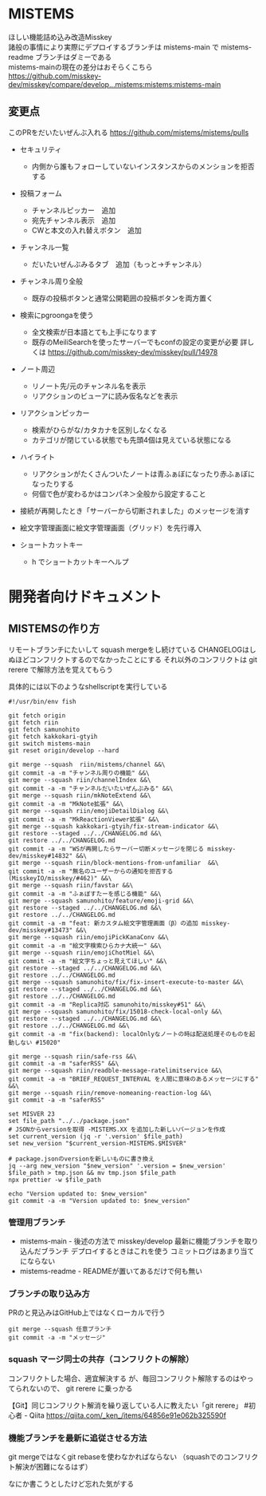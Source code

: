 # MISTEMS

ほしい機能詰め込み改造Misskey  
諸般の事情により実際にデプロイするブランチは mistems-main で mistems-readme ブランチはダミーである  
mistems-mainの現在の差分はおそらくこちら  
https://github.com/misskey-dev/misskey/compare/develop...mistems:mistems:mistems-main


## 変更点

このPRをだいたいぜんぶ入れる
https://github.com/mistems/mistems/pulls

- セキュリティ
  - 内側から誰もフォローしていないインスタンスからのメンションを拒否する 

- 投稿フォーム
  - チャンネルピッカー　追加
  - 宛先チャンネル表示　追加
  - CWと本文の入れ替えボタン　追加
- チャンネル一覧
  - だいたいぜんぶみるタブ　追加（もっと→チャンネル）

- チャンネル周り全般
  - 既存の投稿ボタンと通常公開範囲の投稿ボタンを両方置く
- 検索にpgroongaを使う
  - 全文検索が日本語とても上手になります
  - 既存のMeiliSearchを使ったサーバーでもconfの設定の変更が必要 詳しくは https://github.com/misskey-dev/misskey/pull/14978

- ノート周辺
  - リノート先/元のチャンネル名を表示  
  - リアクションのビューアに読み仮名などを表示

- リアクションピッカー
  - 検索がひらがな/カタカナを区別しなくなる
  - カテゴリが閉じている状態でも先頭4個は見えている状態になる
 
- ハイライト
  - リアクションがたくさんついたノートは青ふぁぼになったり赤ふぁぼになったりする
  - 何個で色が変わるかはコンパネ＞全般から設定すること

- 接続が再開したとき「サーバーから切断されました」のメッセージを消す

- 絵文字管理画面に絵文字管理画面（グリッド）を先行導入

- ショートカットキー
  - h でショートカットキーヘルプ

# 開発者向けドキュメント
## MISTEMSの作り方

リモートブランチにたいして squash mergeをし続けている
CHANGELOGはしぬほどコンフリクトするのでなかったことにする
それ以外のコンフリクトは git rerere で解除方法を覚えてもらう

具体的には以下のようなshellscriptを実行している

```
#!/usr/bin/env fish

git fetch origin
git fetch riin
git fetch samunohito
git fetch kakkokari-gtyih
git switch mistems-main
git reset origin/develop --hard

git merge --squash  riin/mistems/channel &&\
git commit -a -m "チャンネル周りの機能" &&\
git merge --squash riin/channelIndex &&\
git commit -a -m "チャンネルだいたいぜんぶみる" &&\
git merge --squash riin/mkNoteExtend &&\
git commit -a -m "MkNote拡張" &&\
git merge --squash riin/emojiDetailDialog &&\
git commit -a -m "MkReactionViewer拡張" &&\
git merge --squash kakkokari-gtyih/fix-stream-indicator &&\
git restore --staged ../../CHANGELOG.md &&\
git restore ../../CHANGELOG.md
git commit -a -m "WSが再開したらサーバー切断メッセージを閉じる misskey-dev/misskey#14832" &&\
git merge --squash riin/block-mentions-from-unfamiliar  &&\
git commit -a -m "無名のユーザーからの通知を拒否する(MisskeyIO/misskey/#462)" &&\
git merge --squash riin/favstar &&\
git commit -a -m "ふぁぼすたーを感じる機能" &&\
git merge --squash samunohito/feature/emoji-grid &&\
git restore --staged ../../CHANGELOG.md &&\
git restore ../../CHANGELOG.md
git commit -a -m "feat: 新カスタム絵文字管理画面（β）の追加 misskey-dev/misskey#13473" &&\
git merge --squash riin/emojiPickKanaConv &&\
git commit -a -m "絵文字検索ひらカナ大統一" &&\
git merge --squash riin/emojiChotMiel &&\
git commit -a -m "絵文字ちょっと見えてほしい" &&\
git restore --staged ../../CHANGELOG.md &&\
git restore ../../CHANGELOG.md
git merge --squash samunohito/fix/fix-insert-execute-to-master &&\
git restore --staged ../../CHANGELOG.md &&\
git restore ../../CHANGELOG.md
git commit -a -m "Replica対応 samunohito/misskey#51" &&\
git merge --squash samunohito/fix/15018-check-local-only &&\
git restore --staged ../../CHANGELOG.md &&\
git restore ../../CHANGELOG.md &&\
git commit -a -m "fix(backend): localOnlyなノートの時は配送処理そのものを起動しない #15020" 

git merge --squash riin/safe-rss &&\
git commit -a -m "saferRSS" &&\
git merge --squash riin/readble-message-ratelimitservice &&\
git commit -a -m "BRIEF_REQUEST_INTERVAL を人間に意味のあるメッセージにする" &&\
git merge --squash riin/remove-nomeaning-reaction-log &&\
git commit -a -m "saferRSS"

set MISVER 23
set file_path "../../package.json"
# JSONからversionを取得 -MISTEMS.XX を追加した新しいバージョンを作成
set current_version (jq -r '.version' $file_path)
set new_version "$current_version-MISTEMS.$MISVER"

# package.jsonのversionを新しいものに書き換え
jq --arg new_version "$new_version" '.version = $new_version' $file_path > tmp.json && mv tmp.json $file_path
npx prettier -w $file_path

echo "Version updated to: $new_version"
git commit -a -m "Version updated to: $new_version"
```

### 管理用ブランチ

- mistems-main  - 後述の方法で misskey/develop 最新に機能ブランチを取り込んだブランチ デプロイするときはこれを使う コミットログはあまり当てにならない
- mistems-readme - READMEが置いてあるだけで何も無い

### ブランチの取り込み方
PRのと見込みはGitHub上ではなくローカルで行う
```
git merge --squash 任意ブランチ
git commit -a -m "メッセージ"
```

### squash マージ同士の共存（コンフリクトの解除）
コンフリクトした場合、適宜解決する
が、毎回コンフリクト解除するのはやってられないので、 git rerere に乗っかる

【Git】同じコンフリクト解消を繰り返している人に教えたい「git rerere」 #初心者 - Qiita https://qiita.com/_ken_/items/64856e91e062b325590f

### 機能ブランチを最新に追従させる方法
git mergeではなくgit rebaseを使わなかればならない
（squashでのコンフリクト解決が困難になるはず）


なにか書こうとしたけど忘れた気がする

